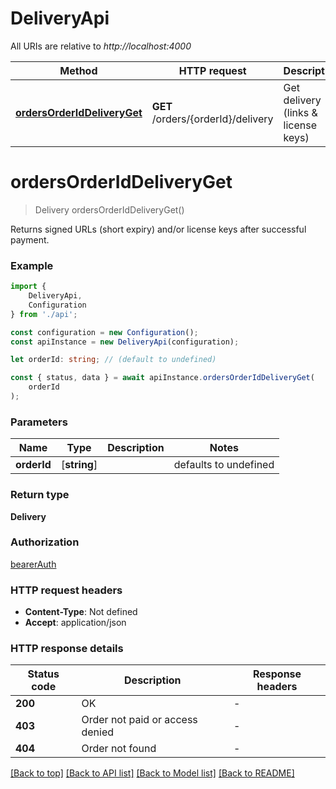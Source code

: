 # DeliveryApi

All URIs are relative to *http://localhost:4000*

|Method | HTTP request | Description|
|------------- | ------------- | -------------|
|[**ordersOrderIdDeliveryGet**](#ordersorderiddeliveryget) | **GET** /orders/{orderId}/delivery | Get delivery (links &amp; license keys)|

# **ordersOrderIdDeliveryGet**
> Delivery ordersOrderIdDeliveryGet()

Returns signed URLs (short expiry) and/or license keys after successful payment.

### Example

```typescript
import {
    DeliveryApi,
    Configuration
} from './api';

const configuration = new Configuration();
const apiInstance = new DeliveryApi(configuration);

let orderId: string; // (default to undefined)

const { status, data } = await apiInstance.ordersOrderIdDeliveryGet(
    orderId
);
```

### Parameters

|Name | Type | Description  | Notes|
|------------- | ------------- | ------------- | -------------|
| **orderId** | [**string**] |  | defaults to undefined|


### Return type

**Delivery**

### Authorization

[bearerAuth](../README.md#bearerAuth)

### HTTP request headers

 - **Content-Type**: Not defined
 - **Accept**: application/json


### HTTP response details
| Status code | Description | Response headers |
|-------------|-------------|------------------|
|**200** | OK |  -  |
|**403** | Order not paid or access denied |  -  |
|**404** | Order not found |  -  |

[[Back to top]](#) [[Back to API list]](../README.md#documentation-for-api-endpoints) [[Back to Model list]](../README.md#documentation-for-models) [[Back to README]](../README.md)

